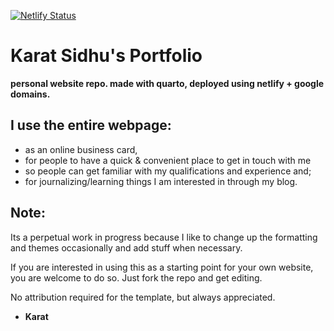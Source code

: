 [![Netlify Status](https://api.netlify.com/api/v1/badges/f41bf6a2-4430-44a4-aa76-20d8e0489a71/deploy-status)](https://app.netlify.com/sites/karatsidhu/deploys)

# Karat Sidhu's Portfolio

**personal website repo. made with quarto, deployed using netlify + google domains.**

## I use the entire webpage:

- as an online business card,
- for people to have a quick & convenient place to get in touch with me
- so people can get familiar with my qualifications and experience and;
- for journalizing/learning things I am interested in through my blog.

## Note:

Its a perpetual work in progress because I like to change up the formatting and themes occasionally and add stuff when necessary.

If you are interested in using this as a starting point for your own website, you are welcome to do so.
Just fork the repo and get editing.

No attribution required for the template, but always appreciated.

- **Karat**
